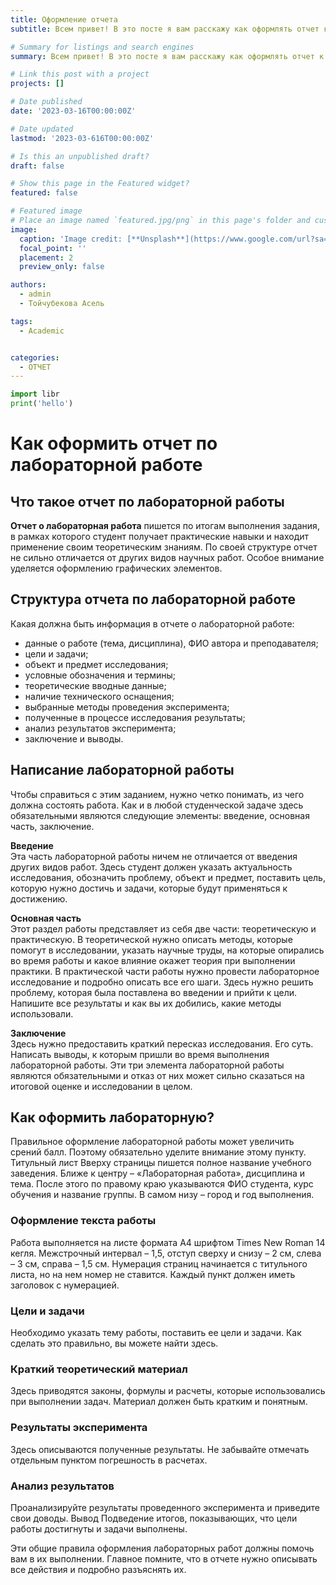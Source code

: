 ```yaml
---
title: Оформление отчета
subtitle: Всем привет! В это посте я вам расскажу как оформлять отчет к лаборной работе. 

# Summary for listings and search engines
summary: Всем привет! В это посте я вам расскажу как оформлять отчет к лаборной работе. 

# Link this post with a project
projects: []

# Date published
date: '2023-03-16T00:00:00Z'

# Date updated
lastmod: '2023-03-616T00:00:00Z'

# Is this an unpublished draft?
draft: false

# Show this page in the Featured widget?
featured: false

# Featured image
# Place an image named `featured.jpg/png` in this page's folder and customize its options here.
image:
  caption: 'Image credit: [**Unsplash**](https://www.google.com/url?sa=i&url=https%3A%2F%2Fwww.flaticon.com%2Fru%2Ffree-icon%2Fpaper_2541979&psig=AOvVaw3QRYqOuvA0hKAAWeInZaBH&ust=1714313824675000&source=images&cd=vfe&opi=89978449&ved=0CBAQjRxqFwoTCOi9tvfK4oUDFQAAAAAdAAAAABAI)'
  focal_point: ''
  placement: 2
  preview_only: false

authors:
  - admin
  - Тойчубекова Асель

tags:
  - Academic


categories:
  - ОТЧЕТ
---
```


```python
import libr
print('hello')
```
 
# Как оформить отчет по лабораторной работе

## Что такое отчет по лабораторной работы

**Отчет о лабораторная работа** пишется по итогам выполнения задания, в рамках которого студент получает практические навыки и находит применение своим теоретическим знаниям. По своей структуре отчет не сильно отличается от других видов научных работ. Особое внимание уделяется оформлению графических элементов.

## Структура отчета по лабораторной работе

Какая должна быть информация в отчете о лабораторной работе:

- данные о работе (тема, дисциплина), ФИО автора и преподавателя;
- цели и задачи;
- объект и предмет исследования;
- условные обозначения и термины;
- теоретические вводные данные;
- наличие технического оснащения;
- выбранные методы проведения эксперимента;
- полученные в процессе исследования результаты;
- анализ результатов эксперимента;
- заключение и выводы.

## Написание лабораторной работы 

Чтобы справиться с этим заданием, нужно четко понимать, из чего должна состоять работа. Как и в любой студенческой задаче здесь обязательными являются следующие элементы: введение, основная часть, заключение.

**Введение** \
  Эта часть лабораторной работы ничем не отличается от введения других видов работ. Здесь студент должен указать актуальность исследования, обозначить проблему, объект и предмет, поставить цель, которую нужно достичь и задачи, которые будут применяться к достижению. 

**Основная часть** \
  Этот раздел работы представляет из себя две части: теоретическую и практическую. В теоретической нужно описать методы, которые помогут в исследовании, указать научные труды, на которые опирались во время работы и какое влияние окажет теория при выполнении практики. В практической части работы нужно провести лабораторное исследование и подробно описать все его шаги. Здесь нужно решить проблему, которая была поставлена во введении и прийти к цели. Напишите все результаты и как вы их добились, какие методы использовали. 

**Заключение** \
  Здесь нужно предоставить краткий пересказ исследования. Его суть. Написать выводы, к которым пришли во время выполнения лабораторной работы. Эти три элемента лабораторной работы являются обязательными и отказ от них может сильно сказаться на итоговой оценке и исследовании в целом. 

## Как оформить лабораторную?

Правильное оформление лабораторной работы может увеличить срений балл. Поэтому обязательно уделите внимание этому пункту. Титульный лист Вверху страницы пишется полное название учебного заведения. Ближе к центру – «Лабораторная работа», дисциплина и тема. После этого по правому краю указываются ФИО студента, курс обучения и название группы. В самом низу – город и год выполнения. 

### Оформление текста работы 

Работа выполняется на листе формата A4 шрифтом Times New Roman 14 кегля. Межстрочный интервал – 1,5, отступ сверху и снизу – 2 см, слева – 3 см, справа – 1,5 см. Нумерация страниц начинается с титульного листа, но на нем номер не ставится. Каждый пункт должен иметь заголовок с нумерацией.

### Цели и задачи 

Необходимо указать тему работы, поставить ее цели и задачи. Как сделать это правильно, вы можете найти здесь. 

### Краткий теоретический материал 

Здесь приводятся законы, формулы и расчеты, которые использовались при выполнении задач. Материал должен быть кратким и понятным. 

### Результаты эксперимента

 Здесь описываются полученные результаты. Не забывайте отмечать отдельным пунктом погрешность в расчетах. 
 
### Анализ результатов

 Проанализируйте результаты проведенного эксперимента и приведите свои доводы. Вывод Подведение итогов, показывающих, что цели работы достигнуты и задачи выполнены. 
 
Эти общие правила оформления лабораторных работ должны помочь вам в их выполнении. Главное помните, что в отчете нужно описывать все действия и подробно разъяснять их.
